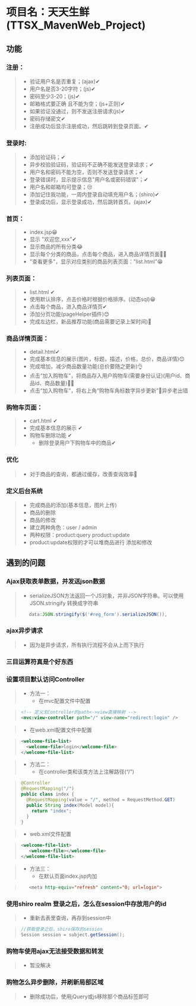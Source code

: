 # 项目名：天天生鲜(TTSX_MavenWeb_Project)

## 功能

### 注册：
>   - 验证用户名是否重复；(ajax)✔  
>   - 用户名是否3-20字符；(js)✔ 
>   - 密码至少3-20；(js)✔  
>   - 邮箱格式要正确 且不能为空；(js+正则)✔  
>   - 如果验证没通过，则不发送注册请求(js)✔  
>   - 密码存储密文✔  
>   - 注册成功后显示注册成功，然后跳转到登录页面。✔  
		 
### 登录时:
>   - 添加验证码；✔  
>   - 异步校验验证码，验证码不正确不能发送登录请求；✔  
>   - 用户名和密码不能为空，否则不发送登录请求；✔  
>   - 登录错误时，显示提示信息"用户名或密码错误"；✔  
>   - 用户名和邮箱均可登录；😒  
>   - 添加记住我功能，一周内登录自动填充用户名；(shiro)✔  
>   - 登录成功后，显示登录成功，然后跳转首页。(ajax)✔  
		  
### 首页：
>   - index.jsp😁  
>   - 显示 "欢迎您,xxx"✔  
>   - 显示商品的所有分类😂  
>   - 显示每个分类的商品，点击每个商品，进入商品详情页面🤔😂  
>   - "查看更多"，显示对应类别的商品列表页面："list.html"😁  

### 列表页面：
>   - list.html	✔	  
>   - 使用默认排序，点击价格时根据价格排序。(动态sql)😁  
>   - 点击每个商品，进入商品详情页✔  
>   - 添加分页功能(pageHelper插件)😊  
>   - 完成左边栏，新品推荐功能(商品需要记录上架时间)🤔  

### 商品详情页面：
>   - detail.html✔  
>   - 完成基本信息的展示(图片，标题，描述，价格，总价，商品详情)😊  
>   - 完成增加，减少商品数量功能(总价要随之更新)👌  
>   - 点击“加入购物车”，将商品存入用户购物车(需要身份认证)(用户id、商品id、商品数量)🤔😉 
>   - 点击“加入购物车”，将右上角“购物车角标数字异步更新”🤔异步老出错

### 购物车页面：
>   - cart.html ✔ 
>   - 完成基本信息的展示  ✔
>   - 购物车删除功能  ✔
>       - 删除登录用户下购物车中的商品✔

### 优化
>   - 对于商品的查询，都通过缓存，改善查询效率🤔
			  
### 定义后台系统  
>   - 完成商品的添加(基本信息，图片上传)	  
>   - 商品的删除  
>   - 商品的修改  
>   - 建立两种角色：user /  admin  
>   - 两种权限：product:query  product:update  
>   - product:update权限的才可以堆商品进行 添加和修改  

## 遇到的问题  		  

### Ajax获取表单数据，并发送json数据

> * serializeJSON方法返回一个JS对象，并非JSON字符串。可以使用 JSON.stringify 转换成字符串
>```js
>    data:JSON.stringify($('#reg_form').serializeJSON()),
>```

### ajax异步请求

> * 因为是异步请求，所有执行流程不会从上而下执行

### 三目运算符真是个好东西

### 设置项目默认访问Controller

> * 方法一：
>    - 在mvc配置文件中配置

>```xml
> <!-- 定义无Controller的path<->view直接映射 -->
> <mvc:view-controller path="/" view-name="redirect:login" />
>```

> * 在web.xml配置文件中配置

> ```xml
><welcome-file-list>
>   <welcome-file>login</welcome-file>
></welcome-file-list>
>```

> * 方法二：
>    - 在controller类和该类方法上注解路径(“/”)

>```java
> @Controller
> @RequestMapping("/")
> public class index {
>   @RequestMapping(value = "/", method = RequestMethod.GET)
>   public String index(Model model){
>     return "index";
>   }
> }
>```

> * web.xml文件配置

>```xml
> <welcome-file-list>
>    <welcome-file></welcome-file>
> </welcome-file-list>
>```

> * 方法三：
>    - 在默认页面index.jsp内加

>```jsp
>    <meta http-equiv="refresh" content="0; url=login">
>```

### 使用shiro  realm 登录之后，怎么在session中存放用户的id

> * 重新去表里查询，再存到session中

>```java
> //获取登录之后，shiro保存的session
> Session session = subject.getSession();
>```

### 购物车使用ajax无法接受数据和转发

> * 暂没解决

### 购物怎么异步删除，并刷新局部区域

> * 删除成功后，使用jQuery或js移除那个商品标签即可

			  	  


